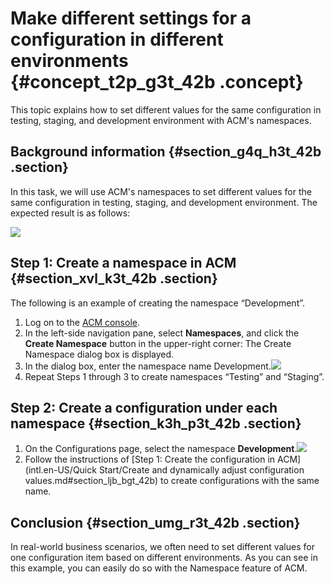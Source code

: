 # Make different settings for a configuration in different environments {#concept_t2p_g3t_42b .concept}

This topic explains how to set different values for the same configuration in testing, staging, and development environment with ACM's namespaces.

## Background information {#section_g4q_h3t_42b .section}

In this task, we will use ACM's namespaces to set different values for the same configuration in testing, staging, and development environment. The expected result is as follows:

 ![](http://static-aliyun-doc.oss-cn-hangzhou.aliyuncs.com/assets/img/15950/155799896947438_en-US.png)

## Step 1: Create a namespace in ACM {#section_xvl_k3t_42b .section}

The following is an example of creating the namespace “Development”.

1.  Log on to the [ACM console](https://acm.console.alibabacloud.com/).
2.  In the left-side navigation pane, select **Namespaces**, and click the **Create Namespace** button in the upper-right corner: The Create Namespace dialog box is displayed.
3.  In the dialog box, enter the namespace name Development.![](http://static-aliyun-doc.oss-cn-hangzhou.aliyuncs.com/assets/img/15950/155799896947440_en-US.png)
4.  Repeat Steps 1 through 3 to create namespaces “Testing” and “Staging”.

## Step 2: Create a configuration under each namespace {#section_k3h_p3t_42b .section}

1.  On the Configurations page, select the namespace **Development**.![](http://static-aliyun-doc.oss-cn-hangzhou.aliyuncs.com/assets/img/15950/155799896947441_en-US.png)
2.  Follow the instructions of [Step 1: Create the configuration in ACM](intl.en-US/Quick Start/Create and dynamically adjust configuration values.md#section_ljb_bgt_42b) to create configurations with the same name.

## Conclusion {#section_umg_r3t_42b .section}

In real-world business scenarios, we often need to set different values for one configuration item based on different environments. As you can see in this example, you can easily do so with the Namespace feature of ACM.

